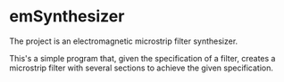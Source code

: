 emSynthesizer
=============

The project is an electromagnetic microstrip filter synthesizer.

This's a simple program that, given the specification of a filter, creates a microstrip filter with several sections to achieve the given specification.

